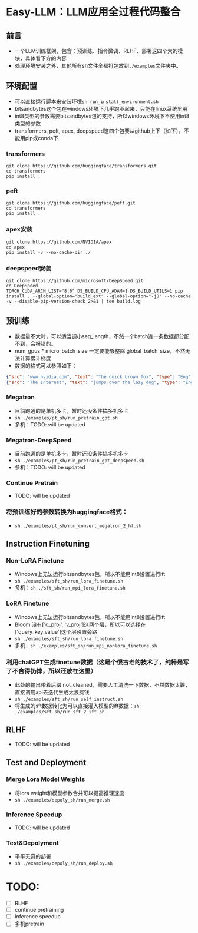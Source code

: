 # Easy-LLM：LLM应用全过程代码整合
## 前言
- 一个LLM训练框架，包含：预训练、指令微调、RLHF、部署这四个大的模块，具体看下方的内容
- 处理环境安装之外，其他所有sh文件全都打包放到`./examples`文件夹中。

## 环境配置
- 可以直接运行脚本来安装环境`sh run_install_environment.sh`
- bitsandbytes这个包在windows环境下几乎跑不起来，只能在linux系统里用
- int8类型的参数需要bitsandbytes包的支持，所以windows环境下不使用int8类型的参数
- transformers, peft, apex, deepspeed这四个包要从github上下（如下），不能用pip或conda下

### transformers
```shell
git clone https://github.com/huggingface/transformers.git
cd transformers
pip install .
```
### peft
```shell
git clone https://github.com/huggingface/peft.git
cd transformers
pip install .
```

### apex安装
```shell
git clone https://github.com/NVIDIA/apex 
cd apex 
pip install -v --no-cache-dir ./
```

### deepspeed安装
```shell
git clone https://github.com/microsoft/DeepSpeed.git
cd DeepSpeed
TORCH_CUDA_ARCH_LIST="8.6" DS_BUILD_CPU_ADAM=1 DS_BUILD_UTILS=1 pip install . --global-option="build_ext" --global-option="-j8" --no-cache -v --disable-pip-version-check 2>&1 | tee build.log
```

## 预训练
- 数据量不大时，可以适当调小seq_length，不然一个batch连一条数据都分配不到，会报错的。
- num_gpus * micro_batch_size 一定要能够整除 global_batch_size，不然无法计算累计梯度
- 数据的格式可以参照如下：
```json
{"src": "www.nvidia.com", "text": "The quick brown fox", "type": "Eng", "id": "0", "title": "First Part"}
{"src": "The Internet", "text": "jumps over the lazy dog", "type": "Eng", "id": "42", "title": "Second Part"}
```

### Megatron
- 目前跑通的是单机多卡，暂时还没条件搞多机多卡
- `sh ./examples/pt_sh/run_pretrain_gpt.sh`
- 多机：TODO: will be updated

### Megatron-DeepSpeed
- 目前跑通的是单机多卡，暂时还没条件搞多机多卡
- `sh ./examples/pt_sh/run_pretrain_gpt_deepspeed.sh`
- 多机：TODO: will be updated

### Continue Pretrain
- TODO: will be updated

### 将预训练好的参数转换为huggingface格式：
- `sh ./examples/pt_sh/run_convert_megatron_2_hf.sh`

## Instruction Finetuning

### Non-LoRA Finetune
- Windows上无法运行bitsandbytes包，所以不能用int8设置进行ift
- `sh ./examples/sft_sh/run_lora_finetune.sh`
- 多机：`sh ./sft_sh/run_mpi_lora_finetune.sh`

### LoRA Finetune
- Windows上无法运行bitsandbytes包，所以不能用int8设置进行ift
- Bloom 没有['q_proj', 'v_proj']这两个层，所以可以选择在['query_key_value']这个层设置旁路
- `sh ./examples/sft_sh/run_lora_finetune.sh`
- 多机：`sh ./examples/sft_sh/run_mpi_nonlora_finetune.sh`

### 利用chatGPT生成finetune数据（这是个很古老的技术了，纯粹是写了不舍得扔掉，所以还放在这里）
- 此处的输出带着后缀 not_cleaned，需要人工清洗一下数据，不然数据太脏，直接调用api去迭代生成太浪费钱
- `sh ./examples/sft_sh/run_self_instruct.sh`
- 将生成的sft数据转化为可以直接灌入模型的ift数据：`sh ./examples/sft_sh/run_sft_2_ift.sh`

## RLHF
- TODO: will be updated


## Test and Deployment
### Merge Lora Model Weights
- 将lora weight和模型参数合并可以提高推理速度
- `sh ./examples/depoly_sh/run_merge.sh`

### Inference Speedup
- TODO: will be updated

### Test&Depolyment
- 平平无奇的部署
- `sh ./examples/depoly_sh/run_deploy.sh`


# TODO:
- [ ] RLHF
- [ ] continue pretraining
- [ ] inference speedup
- [ ] 多机pretrain
